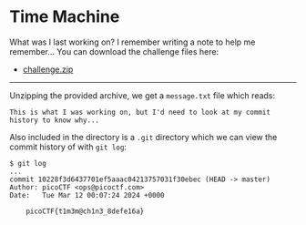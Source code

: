 # Time Machine

What was I last working on? I remember writing a note to help me remember... You can download the challenge files here:

- [challenge.zip](https://artifacts.picoctf.net/c_titan/161/challenge.zip)

-----

Unzipping the provided archive, we get a `message.txt` file which reads:

```
This is what I was working on, but I'd need to look at my commit history to know why...
```

Also included in the directory is a `.git` directory which we can view the commit history of with `git log`:

```
$ git log
...
commit 10228f3d6437701ef5aaac04213757031f30ebec (HEAD -> master)
Author: picoCTF <ops@picoctf.com>
Date:   Tue Mar 12 00:07:24 2024 +0000

    picoCTF{t1m3m@ch1n3_8defe16a}
```